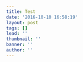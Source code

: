 ```yaml
---
title: Test
date: '2016-10-10 16:58:19'
layout: post
tags: []
lead: ''
thumbnail: ''
banner: ''
author: ''
---
```

